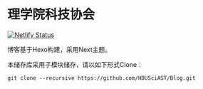 # 理学院科技协会

[![Netlify Status](https://api.netlify.com/api/v1/badges/596fe36f-ac53-4792-8ac5-368d7db7fea1/deploy-status)](https://app.netlify.com/sites/hdusciast/deploys)

博客基于Hexo构建，采用Next主题。

本储存库采用子模块储存，请以如下形式Clone：

```shell
git clone --recursive https://github.com/HDUSciAST/Blog.git
```
